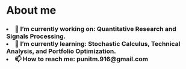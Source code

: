 <h1>About me</h1>
<h3>
<li>🔭 <b>I’m currently working on:</b> Quantitative Research and Signals Processing.</li>
<li>🌱 <b>I’m currently learning:</b> Stochastic Calculus, Technical Analysis, and Portfolio Optimization.</li>
<li>📫<b> How to reach me:</b> punitm.916@gmail.com</li></h3>


